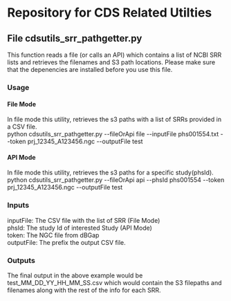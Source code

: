# Repository for CDS Related Utilties

## File cdsutils_srr_pathgetter.py
This function reads a file (or calls an API) which contains a list of NCBI SRR lists and retrieves the filenames and S3 path locations. Please make sure that the depenencies are installed before you use this file.

### Usage

#### File Mode
In file mode this utility, retrieves the s3 paths with a list of SRRs provided in a CSV file.\
python cdsutils_srr_pathgetter.py --fileOrApi file --inputFile phs001554.txt --token prj_12345_A123456.ngc --outputFile test


#### API Mode
In file mode this utility, retrieves the s3 paths for a specific study(phsId).\
python cdsutils_srr_pathgetter.py --fileOrApi api --phsId phs001554 --token prj_12345_A123456.ngc --outputFile test

### Inputs
inputFile: The CSV file with the list of SRR (File Mode)\
phsId: The study Id of interested Study (API Mode)\
token: The NGC file from dBGap\
outputFile: The prefix the output CSV file. 

### Outputs
The final output in the above example would be test_MM_DD_YY_HH_MM_SS.csv which would contain the S3 filepaths and filenames along with the rest of the info for each SRR.


